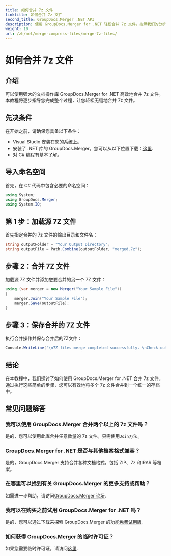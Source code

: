 ```yaml
---
title: 如何合并 7z 文件
linktitle: 如何合并 7z 文件
second_title: GroupDocs.Merger .NET API
description: 使用 GroupDocs.Merger for .NET 轻松合并 7z 文件。按照我们的分步指南将多个档案无缝地合并为一个。
weight: 10
url: /zh/net/merge-compress-files/merge-7z-files/
---
```


# 如何合并 7z 文件

## 介绍
可以使用强大的文档操作库 GroupDocs.Merger for .NET 高效地合并 7z 文件。本教程将逐步指导您完成整个过程，让您轻松无缝地合并 7z 文件。
## 先决条件
在开始之前，请确保您具备以下条件：
- Visual Studio 安装在您的系统上。
- 安装了 .NET 库的 GroupDocs.Merger。您可以从以下位置下载：[这里](https://releases.groupdocs.com/merger/net/).
- 对 C# 编程有基本了解。

## 导入命名空间
首先，在 C# 代码中包含必要的命名空间：
```csharp
using System; 
using GroupDocs.Merger;
using System.IO;
```
## 第 1 步：加载源 7Z 文件
首先指定合并的 7z 文件的输出目录和文件名：
```csharp
string outputFolder = "Your Output Directory";
string outputFile = Path.Combine(outputFolder, "merged.7z");
```
## 步骤 2：合并 7Z 文件
加载源 7Z 文件并添加您要合并的另一个 7Z 文件：
```csharp
using (var merger = new Merger("Your Sample File"))
{
    merger.Join("Your Sample File");
    merger.Save(outputFile);
}
```
## 步骤 3：保存合并的 7Z 文件
执行合并操作并保存合并后的7Z文件：
```csharp
Console.WriteLine("\n7Z files merge completed successfully. \nCheck output in {0}", outputFolder);
```

## 结论
在本教程中，我们探讨了如何使用 GroupDocs.Merger for .NET 合并 7z 文件。通过执行这些简单的步骤，您可以有效地将多个 7z 文件合并到一个统一的存档中。

## 常见问题解答
### 我可以使用 GroupDocs.Merger 合并两个以上的 7z 文件吗？
是的，您可以使用此库合并任意数量的 7z 文件。只需使用`Join`方法。
### GroupDocs.Merger for .NET 是否与其他档案格式兼容？
是的，GroupDocs.Merger 支持合并各种文档格式，包括 ZIP、7z 和 RAR 等档案。
### 在哪里可以找到有关 GroupDocs.Merger 的更多支持或帮助？
如需进一步帮助，请访问[GroupDocs.Merger 论坛](https://forum.groupdocs.com/c/merger/32).
### 我可以在购买之前试用 GroupDocs.Merger for .NET 吗？
是的，您可以通过下载来探索 GroupDocs.Merger 的功能[免费试用版](https://releases.groupdocs.com/).
### 如何获得 GroupDocs.Merger 的临时许可证？
如果您需要临时许可证，请访问[这里](https://purchase.groupdocs.com/temporary-license/).